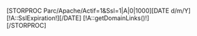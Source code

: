 [STORPROC Parc/Apache/Actif=1&Ssl=1|A|0|1000][DATE d/m/Y][!A::SslExpiration!][/DATE] [!A::getDomainLinks()!]<br />
[/STORPROC]